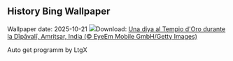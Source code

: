 ## History Bing Wallpaper
Wallpaper date: 2025-10-21
![](https://www.bing.com/th?id=OHR.DiyaDiwali_IT-IT5153375559_UHD.jpg&w=1000)Download: [Una diya al Tempio d'Oro durante la Dīpāvalī, Amritsar, India (© EyeEm Mobile GmbH/Getty Images)](https://www.bing.com/th?id=OHR.DiyaDiwali_IT-IT5153375559_UHD.jpg)

Auto get programm by LtgX
